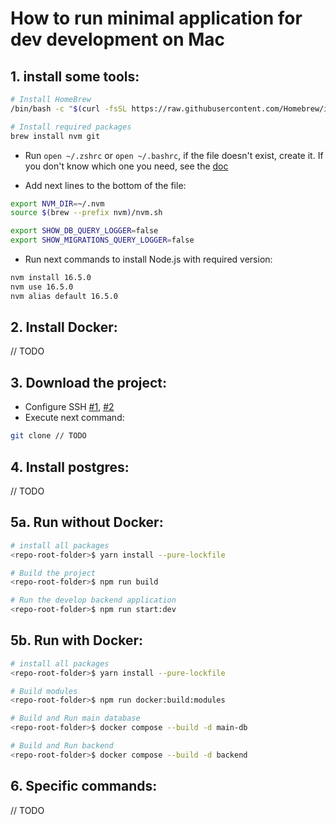 # How to run minimal application for dev development on Mac

## 1. install some tools:

```bash
# Install HomeBrew
/bin/bash -c "$(curl -fsSL https://raw.githubusercontent.com/Homebrew/install/HEAD/install.sh)"

# Install required packages
brew install nvm git
```

- Run `open ~/.zshrc` or `open ~/.bashrc`, if the file doesn't exist, create it. If you don't know which one you need, see the [doc](https://support.apple.com/en-gb/HT208050)

- Add next lines to the bottom of the file:

```bash
export NVM_DIR=~/.nvm
source $(brew --prefix nvm)/nvm.sh

export SHOW_DB_QUERY_LOGGER=false
export SHOW_MIGRATIONS_QUERY_LOGGER=false
```

- Run next commands to install Node.js with required version:

```bash
nvm install 16.5.0
nvm use 16.5.0
nvm alias default 16.5.0
```

## 2. Install Docker:

// TODO

## 3. Download the project:

- Configure SSH [#1](https://docs.github.com/en/authentication/connecting-to-github-with-ssh/generating-a-new-ssh-key-and-adding-it-to-the-ssh-agent), [#2](https://docs.github.com/en/authentication/connecting-to-github-with-ssh/adding-a-new-ssh-key-to-your-github-account)
- Execute next command:

```bash
git clone // TODO
```

## 4. Install postgres:

// TODO

## 5a. Run without Docker:

```bash
# install all packages
<repo-root-folder>$ yarn install --pure-lockfile

# Build the project
<repo-root-folder>$ npm run build

# Run the develop backend application
<repo-root-folder>$ npm run start:dev
```

## 5b. Run with Docker:

```bash
# install all packages
<repo-root-folder>$ yarn install --pure-lockfile

# Build modules
<repo-root-folder>$ npm run docker:build:modules

# Build and Run main database
<repo-root-folder>$ docker compose --build -d main-db

# Build and Run backend
<repo-root-folder>$ docker compose --build -d backend
```

## 6. Specific commands:

// TODO
